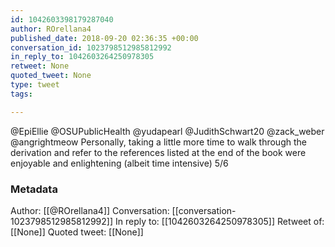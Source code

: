 ```yaml
---
id: 1042603398179287040
author: ROrellana4
published_date: 2018-09-20 02:36:35 +00:00
conversation_id: 1023798512985812992
in_reply_to: 1042603264250978305
retweet: None
quoted_tweet: None
type: tweet
tags:

---
```


@EpiEllie @OSUPublicHealth @yudapearl @JudithSchwart20 @zack_weber @angrightmeow Personally, taking a little more time to walk through the derivation and refer to the references listed at the end of the book were enjoyable and enlightening (albeit time intensive) 5/6

### Metadata

Author: [[@ROrellana4]]
Conversation: [[conversation-1023798512985812992]]
In reply to: [[1042603264250978305]]
Retweet of: [[None]]
Quoted tweet: [[None]]
